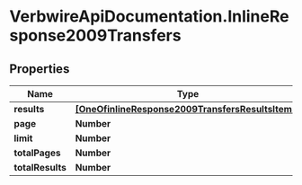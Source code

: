 # VerbwireApiDocumentation.InlineResponse2009Transfers

## Properties
Name | Type | Description | Notes
------------ | ------------- | ------------- | -------------
**results** | [**[OneOfinlineResponse2009TransfersResultsItems]**](ModelObject.md) |  | [optional] 
**page** | **Number** |  | [optional] 
**limit** | **Number** |  | [optional] 
**totalPages** | **Number** |  | [optional] 
**totalResults** | **Number** |  | [optional] 
